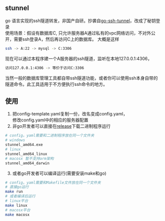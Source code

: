 ## stunnel
go 语言实现的ssh隧道转发，非国产自研。抄袭自[go-ssh-tunnel](https://github.com/dtapps/go-ssh-tunnel)，改成了秘钥登录  
使用场景：假设有数据库C, 只允许服务器A通过私有的vpc网络访问，不对外公开，需要ssh登录A，然后再访问C上的数据库。 
大概是这样  
```bash
ssh -> A:22 -> mysql -> C:3306
```
现在可以通过本程序建一个A服务器的ssh隧道，监听在本地127.0.0.1:4306，
```bash
访问127.0.0.1:4306 -> 等价于访问C:3306
```
当然一般的数据库管理工具都自带ssh隧道功能，或者你可以使用ssh本身自带的隧道命令。此工具适用于不方便执行ssh命令的地方。
## 使用
1. 把config-template.yaml复制一份，改名变成config.yaml，  
修改config.yaml中的相应的服务器配置
2. 非go开发者可以直接在[release](https://github.com/llsw/stunnel/releases)下载二进制程序运行
```bash
# config。yaml需要和二进制程序放在同一个文件夹
# windows
stunnel_amd64.exe
# linux
stunnel_amd64_linux
# macosx 暂不支持arm架构
stunnel_amd64_darwin
```
3. 或者go开发者可以编译运行(需要安装make和go)
```bash
# config。yaml需要和Makefile文件放在同一个文件夹
# 直接go运行
make run
# 或者编译后运行
# linux平台
make linux
# macosx平台
make macosx
```
